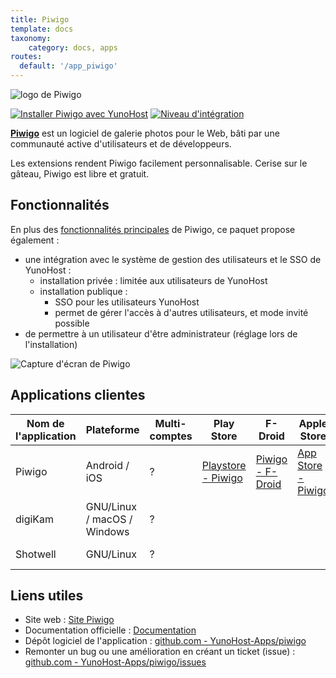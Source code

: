 ```yaml
---
title: Piwigo
template: docs
taxonomy:
    category: docs, apps
routes:
  default: '/app_piwigo'
---
```


![logo de Piwigo](image://piwigo.org.svg?resize=,80)

[![Installer Piwigo avec YunoHost](https://install-app.yunohost.org/install-with-yunohost.png)](https://install-app.yunohost.org/?app=piwigo) [![Niveau d'intégration](https://dash.yunohost.org/integration/piwigo.svg)](https://dash.yunohost.org/appci/app/piwigo)

**[Piwigo](https://fr.piwigo.org)** est un logiciel de galerie photos pour le Web, bâti par une communauté active d'utilisateurs et de développeurs.

Les extensions rendent Piwigo facilement personnalisable. Cerise sur le gâteau, Piwigo est libre et gratuit.

## Fonctionnalités

En plus des [fonctionnalités principales](https://fr.piwigo.org/fonctionnalites) de Piwigo, ce paquet propose également :

* une intégration avec le système de gestion des utilisateurs et le SSO de YunoHost :
   * installation privée : limitée aux utilisateurs de YunoHost
   * installation publique :
      * SSO pour les utilisateurs YunoHost
      * permet de gérer l'accès à d'autres utilisateurs, et mode invité possible
* de permettre à un utilisateur d'être administrateur (réglage lors de l'installation)

![Capture d'écran de Piwigo](image://piwigo_screenshot.jpg)

## Applications clientes

| Nom de l'application | Plateforme | Multi-comptes | Play Store | F-Droid | Apple Store | Autre |
|-----------------------|------------|---------------|------------|---------|-------------|---------|
| Piwigo | Android / iOS | ? | [Playstore - Piwigo](https://play.google.com/store/apps/details?id=org.piwigo.android&hl=fr) | [Piwigo - F-Droid](https://f-droid.org/packages/org.piwigo.android/)| [App Store - Piwigo](https://apps.apple.com/fr/app/piwigo/id472225196) |  |
| digiKam | GNU/Linux / macOS / Windows | ? |    |    |    | [digiKam Download](https://www.digikam.org/download/) |
| Shotwell | GNU/Linux | ? |    |    |    | [Install Shotwell](https://wiki.gnome.org/Apps/Shotwell/BuildingAndInstalling) |

## Liens utiles

+ Site web : [Site Piwigo](https://fr.piwigo.org)
+ Documentation officielle : [Documentation](https://piwigo.org/doc/doku.php)
+ Dépôt logiciel de l'application : [github.com - YunoHost-Apps/piwigo](https://github.com/YunoHost-Apps/piwigo_ynh)
+ Remonter un bug ou une amélioration en créant un ticket (issue) : [github.com - YunoHost-Apps/piwigo/issues](https://github.com/YunoHost-Apps/piwigo_ynh/issues)
